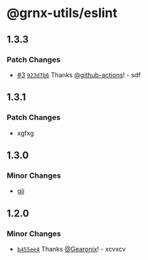 # @grnx-utils/eslint

## 1.3.3

### Patch Changes

- [#3](https://github.com/Gearonix/grnx-utils/pull/3) [`923d7b6`](https://github.com/Gearonix/grnx-utils/commit/923d7b6801759004be2b58f1f50669b9ef874cef) Thanks [@github-actions](https://github.com/apps/github-actions)! - sdf

## 1.3.1

### Patch Changes

- xgfxg

## 1.3.0

### Minor Changes

- gjj

## 1.2.0

### Minor Changes

- [`b455ee4`](https://github.com/Gearonix/grnx-utils/commit/b455ee490abd3b26745a70610115189142189539) Thanks [@Gearonix](https://github.com/Gearonix)! - xcvxcv
